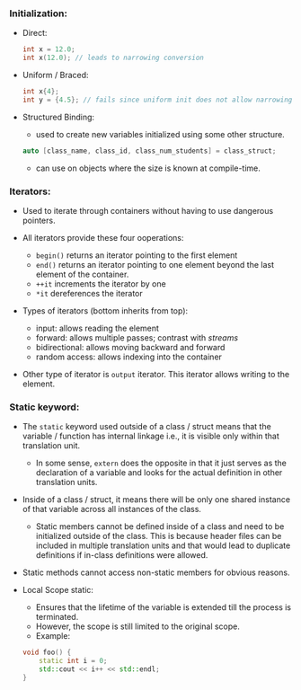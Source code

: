 ### Initialization:

- Direct:
    ```c++
    int x = 12.0;
    int x(12.0); // leads to narrowing conversion
    ```

- Uniform / Braced:
    ```c++
    int x{4};
    int y = {4.5}; // fails since uniform init does not allow narrowing
    ```

- Structured Binding:
    - used to create new variables initialized using some other structure.

    ```c++
    auto [class_name, class_id, class_num_students] = class_struct;
    ```

    - can use on objects where the size is known at compile-time.

### Iterators:

- Used to iterate through containers without having to use dangerous pointers.

- All iterators provide these four ooperations:
    - `begin()` returns an iterator pointing to the first element
    - `end()` returns an iterator pointing to one element beyond the last element of the container.
    - `++it` increments the iterator by one
    - `*it` dereferences the iterator

- Types of iterators (bottom inherits from top):
    - input: allows reading the element
    - forward: allows multiple passes; contrast with _streams_
    - bidirectional: allows moving backward and forward
    - random access: allows indexing into the container

- Other type of iterator is `output` iterator. This iterator allows writing to the element.

### Static keyword:

- The `static` keyword used outside of a class / struct means that the variable / function has internal linkage i.e., it is visible only within that translation unit.
    - In some sense, `extern` does the opposite in that it just serves as the declaration of a variable and looks for the actual definition in other translation units.

- Inside of a class / struct, it means there will be only one shared instance of that variable across all instances of the class.
    - Static members cannot be defined inside of a class and need to be initialized outside of the class. This is because header files can be included in multiple translation units and that would lead to duplicate definitions if in-class definitions were allowed.

- Static methods cannot access non-static members for obvious reasons.

- Local Scope static:
    - Ensures that the lifetime of the variable is extended till the process is terminated.
    - However, the scope is still limited to the original scope.
    - Example:
    ```c++
    void foo() {
        static int i = 0;
        std::cout << i++ << std::endl;
    }
    ```
